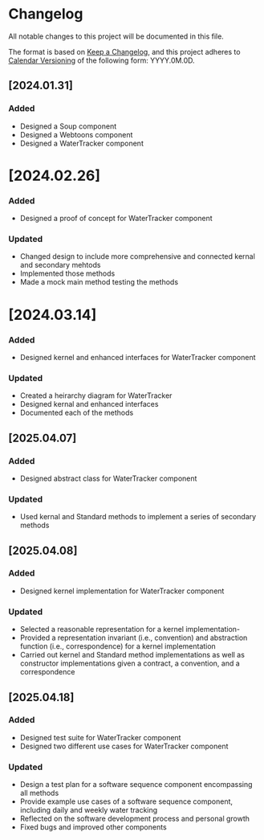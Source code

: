 # Changelog

All notable changes to this project will be documented in this file.

The format is based on [Keep a Changelog](https://keepachangelog.com/en/1.1.0/),
and this project adheres to [Calendar Versioning](https://calver.org/) of
the following form: YYYY.0M.0D.

## [2024.01.31]

### Added

- Designed a Soup component
- Designed a Webtoons component
- Designed a WaterTracker component

# [2024.02.26]

### Added

- Designed a proof of concept for WaterTracker component

### Updated

- Changed design to include more comprehensive and connected kernal and secondary mehtods
- Implemented those methods
- Made a mock main method testing the methods

# [2024.03.14]

### Added

- Designed kernel and enhanced interfaces for WaterTracker component

### Updated

- Created a heirarchy diagram for WaterTracker
- Designed kernal and enhanced interfaces
- Documented each of the methods

## [2025.04.07]

### Added

- Designed abstract class for WaterTracker component

### Updated

- Used kernal and Standard methods to implement a series of secondary methods

## [2025.04.08]

### Added

- Designed kernel implementation for WaterTracker component

### Updated

- Selected a reasonable representation for a kernel implementation-
- Provided a representation invariant (i.e., convention) and abstraction
   function (i.e., correspondence) for a kernel implementation
- Carried out kernel and Standard method implementations as well as constructor
   implementations given a contract, a convention, and a correspondence

## [2025.04.18]

### Added

- Designed test suite for WaterTracker component
- Designed two different use cases for WaterTracker component

### Updated

- Design a test plan for a software sequence component encompassing all methods
- Provide example use cases of a software sequence component, including daily and weekly water tracking
- Reflected on the software development process and personal growth
- Fixed bugs and improved other components
